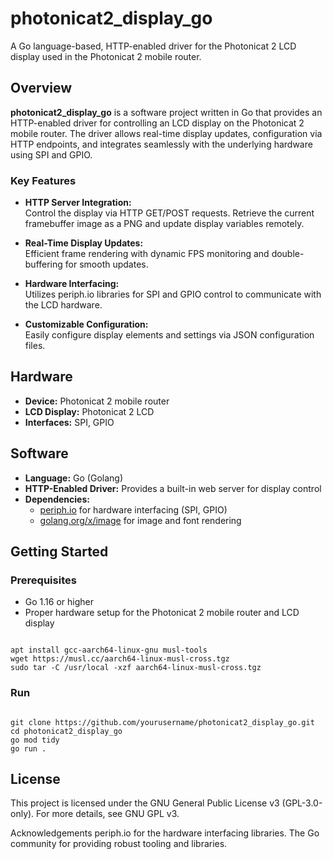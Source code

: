 # photonicat2_display_go

A Go language-based, HTTP-enabled driver for the Photonicat 2 LCD display used in the Photonicat 2 mobile router.

## Overview

**photonicat2_display_go** is a software project written in Go that provides an HTTP-enabled driver for controlling an LCD display on the Photonicat 2 mobile router. The driver allows real-time display updates, configuration via HTTP endpoints, and integrates seamlessly with the underlying hardware using SPI and GPIO.

### Key Features

- **HTTP Server Integration:**  
  Control the display via HTTP GET/POST requests. Retrieve the current framebuffer image as a PNG and update display variables remotely.
  
- **Real-Time Display Updates:**  
  Efficient frame rendering with dynamic FPS monitoring and double-buffering for smooth updates.
  
- **Hardware Interfacing:**  
  Utilizes periph.io libraries for SPI and GPIO control to communicate with the LCD hardware.
  
- **Customizable Configuration:**  
  Easily configure display elements and settings via JSON configuration files.

## Hardware

- **Device:** Photonicat 2 mobile router  
- **LCD Display:** Photonicat 2 LCD  
- **Interfaces:** SPI, GPIO

## Software

- **Language:** Go (Golang)  
- **HTTP-Enabled Driver:** Provides a built-in web server for display control  
- **Dependencies:**
  - [periph.io](https://periph.io/) for hardware interfacing (SPI, GPIO)
  - [golang.org/x/image](https://pkg.go.dev/golang.org/x/image) for image and font rendering

## Getting Started

### Prerequisites

- Go 1.16 or higher
- Proper hardware setup for the Photonicat 2 mobile router and LCD display

<code>
apt install gcc-aarch64-linux-gnu musl-tools
wget https://musl.cc/aarch64-linux-musl-cross.tgz
sudo tar -C /usr/local -xzf aarch64-linux-musl-cross.tgz
</code>

### Run
<code>
git clone https://github.com/yourusername/photonicat2_display_go.git
cd photonicat2_display_go
go mod tidy
go run .
</code>

## License
This project is licensed under the GNU General Public License v3 (GPL-3.0-only).
For more details, see GNU GPL v3.


Acknowledgements
periph.io for the hardware interfacing libraries.
The Go community for providing robust tooling and libraries.